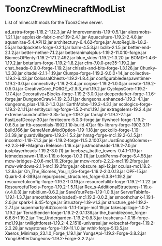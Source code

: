# ToonzCrewMinecraftModList
List of minecraft mods for the ToonzCrew server.

ad_astra-forge-1.19.2-1.12.3.jar
AI-Improvements-1.19-0.5.1.jar
alexsmobs-1.21.1.jar
appleskin-fabric-mc1.19-2.4.1.jar
Aquaculture-1.19.2-2.4.8.jar
aquamirae-5.4.API12.jar
architectury-6.4.62-forge.jar
AutoRegLib-1.8.2-55.jar
badpackets-forge-0.2.1.jar
balm-4.5.3.jar
bclib-2.1.5.jar
better-end-2.1.2.jar
better-nether-7.1.2.jar
betteranimalsplus-1.19.2-11.0.10-forge.jar
BiomesOPlenty-1.19.2-17.1.2.492.jar
blue_skies-1.19.2-1.3.20.jar
BOMD-1.4.6-1.19.2.jar
botarium-forge-1.19.2-1.8.2.jar
cfm-7.0.0-pre35-1.19.2.jar
chat_heads-0.9.0-forge-1.19.2.jar
chisels-and-bits-forge-1.3.126.jar
Chunky-1.3.38.jar
citadel-2.1.1-1.19.jar
Clumps-forge-1.19.2-9.0.0+14.jar
collective-1.19.2-6.43.jar
ColossalChests-1.19.2-1.8.4.jar
configurabledespawntimer-1.19.2-3.0.jar
connectivity-1.19.2-3.4.jar
corpse-1.19.2-1.0.0.jar
create-1.19.2-0.5.0.i.jar
CreativeCore_FORGE_v2.9.3_mc1.19.2.jar
CyclopsCore-1.19.2-1.17.4.jar
Decorative+Blocks-forge-1.19.2-3.0.0.jar
deeperdarker-forge-1.1.6-forge.jar
DungeonCrawl-1.19-2.3.11.jar
dungeons_enhanced-1.19.2-4.1.jar
dungeons_plus-1.19.2-1.3.0.jar
EarthMobs-1.19.2-4.3.1.jar
ecologics-forge-1.19.2-2.1.11.jar
entityculling-forge-1.5.2-mc1.19.1.jar
extragolems-19.2.4.jar
extremesoundmuffler-3.35-forge-1.19.2.jar
farsight-1.19.2-2.1.jar
FastLeafDecay-30.jar
ferritecore-5.0.3-forge.jar
flywheel-forge-1.19.2-0.6.8.a.jar
ftb-essentials-1902.1.10-build.47.jar
ftb-library-forge-1902.3.11-build.166.jar
GameMenuModOption-1.19-1.18.jar
geckolib-forge-1.19-3.1.39.jar
guardvillagers-1.19.2-1.5.2.jar
hmag-forge-mc1.19.2-6.1.5.jar
incontrol-1.19-7.1.2.jar
jei-1.19.2-forge-11.5.2.1007.jar
JustEnoughGolems+-+2.2.3-HF+Magma+Release+1.19.x.jar
justmobheads-1.19.2-7.0.jar
justplayerheads-1.19.2-3.0 (1).jar
keebszs_battle_towers-0.4.1-1.19.jar
letmedespawn-1.18.x-1.19.x-forge-1.0.3 (1).jar
LuckPerms-Forge-5.4.58.jar
mcw-bridges-2.0.6-mc1.19.2forge.jar
mcw-roofs-2.2.2-mc1.19.2forge.jar
mcw-windows-2.1.1-mc1.19.2forge.jar
obscure_api-12.jar
oculus-mc1.19.2-1.2.8a.jar
Oh_The_Biomes_You_ll_Go-forge-1.19.2-2.0.0.13.jar
OPF-15.jar
Quark-3.4-389.jar
repurposed_structures_forge-6.3.8+1.19.2.jar
resourcefulconfig-forge-1.19.2-1.0.19.jar
resourcefullib-forge-1.19.2-1.1.22.jar
ResourcefulTools-Forge-1.19.2-1.5.11.jar
Rex_s-AdditionalStructures-1.19.x-(v.4.0.3).jar
rubidium-0.6.2.jar
SaveYourPets-1.19-1.0.8.jar
ServerTabInfo-1.19.1-1.3.7.jar
smoothboot(reloaded)-mc1.19.2-0.0.2.jar
smoothchunk-1.19.1-2.0.jar
spark-1.9.45-forge.jar
Structory-1.19-v1.3.jar
structure_gel-1.19.2-2.7.1.jar
supermartijn642corelib-1.1.1-forge-mc1.19.jar
takesapillage-1.0.2-1.19.2.jar
TerraBlender-forge-1.19.2-2.0.1.136.jar
the_bumblezone_forge-6.6.8+1.19.2.jar
The_Undergarden-1.19.2-0.8.3.jar
trashcans-1.0.16-forge-mc1.19.jar
twilightforest-1.19.2-4.2.1518-universal.jar
voicechat-forge-1.19.2-2.3.28.jar
waystones-forge-1.19-11.1.0.jar
wthit-forge-5.13.5.jar
Xaeros_Minimap_23.1.0_Forge_1.19.1.jar
YungsApi-1.19.2-Forge-3.8.2.jar
YungsBetterDungeons-1.19.2-Forge-3.2.2.jar

